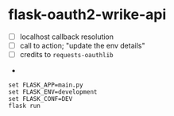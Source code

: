 # flask-oauth2-wrike-api

- [ ] localhost callback resolution
- [ ] call to action; "update the env details"
- [ ] credits to `requests-oauthlib`
-

```shell
set FLASK_APP=main.py 
set FLASK_ENV=development
set FLASK_CONF=DEV 
flask run
```
